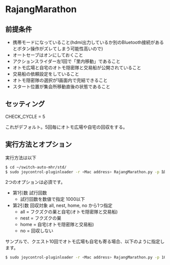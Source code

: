# RajangMarathon

## 前提条件

- 携帯モードになっていること(hdmi出力しているか別のBluetooth接続があるとボタン操作がズレてしまう可能性高いので)
- オートセーブはオンにしておくこと
- アクションスライダー左1回で「里内移動」であること
- オトモ広場と自宅のオトモ隠密隊と交易船が公開されていること
- 交易船の依頼設定をしていること
- オトモ隠密隊の選択が1画面内で完結できること
- スタート位置が集会所移動直後の状態であること

## セッティング

CHECK_CYCLE = 5

これがデフォルト。5回毎にオトモ広場や自宅の回収をする。

## 実行方法とオプション

実行方法は以下

```sh
$ cd ~/switch-auto-mhr/std/
$ sudo joycontrol-pluginloader -r <Mac address> RajangMarathon.py -p 試行回数 回収対象
```

2つのオプションは必須です。

- 第1引数 試行回数
    - 試行回数を数値で指定 1000以下
- 第2引数 回収対象 all, nest, home, no から1つ指定
    - all = フクズクの巣と自宅(オトモ隠密隊と交易船)
    - nest = フクズクの巣
    - home = 自宅(オトモ隠密隊と交易船)
    - no = 回収しない

サンプルで、クエスト10回でオトモ広場も自宅も寄る場合、以下のように指定します。

```sh
$ sudo joycontrol-pluginloader -r <Mac address> RajangMarathon.py -p 10 all
```
